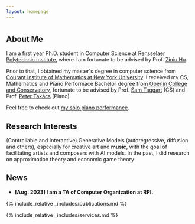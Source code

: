 ```yaml
---
layout: homepage
---
```

<h1 id="about-me"></h1>

## About Me

I am a first year Ph.D. student in Computer Science at [Rensselaer Polytechnic Institute](https://science.rpi.edu/computer-science), where I am fortunate to be advised by Prof. [Ziniu Hu](https://acbull.github.io).

Prior to that, I obtained my master's degree in computer science from [Courant Institute of Mathematics at New York University](https://cims.nyu.edu/dynamic/). I received my CS, Mathematics and Piano Performace Bachelor degree from [Oberlin College and Conservatory](https://www.oberlin.edu), fortunate to be advised by Prof. [Sam Taggart](http://samueltaggart.com) (CS) and Prof. [Peter Takács](https://www.oberlin.edu/peter-takacs) (Piano).

Feel free to check out [my solo piano performance](https://www.youtube.com/watch?v=GyKiIHCR_7Q).

## Research Interests

(Controllable and Interactive) Generative Models (autoregressive, diffusion and others), especially for creative art and **music**, with the goal of facilitating artists and composers with AI models.
In the past, I did research on approximation theory and economic game theory

## News

- **[Aug. 2023] I am a TA of Computer Organization at RPI.**

{% include_relative _includes/publications.md %}

{% include_relative _includes/services.md %}


<h2 id="contact"></h2>
